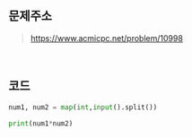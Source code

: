 ## 문제주소

> https://www.acmicpc.net/problem/10998

</br>

## 코드

```py
num1, num2 = map(int,input().split())

print(num1*num2)

```
